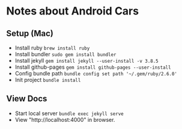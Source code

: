 # Notes about Android Cars

## Setup (Mac)

- Install ruby `brew install ruby`
- Install bundler `sudo gem install bundler`
- Install jekyll `gem install jekyll --user-install -v 3.8.5`
- Install github-pages `gem install github-pages --user-install`
- Config bundle path `bundle config set path '~/.gem/ruby/2.6.0'`
- Init project `bundle install`

## View Docs

- Start local server `bundle exec jekyll serve`
- View "http://localhost:4000" in browser.
